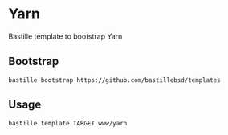 # Yarn
Bastille template to bootstrap Yarn

## Bootstrap
```shell
bastille bootstrap https://github.com/bastillebsd/templates
```

## Usage
```shell
bastille template TARGET www/yarn
```
